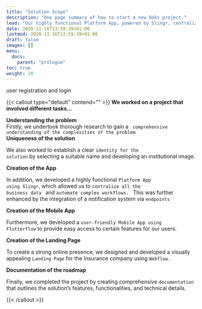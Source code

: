 ```yaml
---
title: "Solution Scope"
description: "One page summary of how to start a new Doks project."
lead: "Our highly functional Platform App, powered by Slingr, centralizes all business data and automates complex workflows. "
date: 2020-11-16T13:59:39+01:00
lastmod: 2020-11-16T13:59:39+01:00
draft: false
images: []
menu:
  docs:
    parent: "prologue"
toc: true
weight: 20
---
```


<div class="summary2">user registration and login</div>


{{< callout type="default" contend="" >}}
<b>We worked on a project that involved different tasks...</b>

<div class="summary2">
<b>Understanding the problem</b><br>
 Firstly, we undertook thorough research to gain a <code> comprehensive understanding of the complexities of the problem </code> 
</div>

<div class="summary2">
<b>Uniqueness of the solution</b><br>

We also worked to establish a clear <code>identity for the solution</code> by selecting a suitable name and developing an institutional image.
</div>


<div class="summary2">
<b>Creation of the App</b><br>

In addition, we developed a highly functional <code>Platform App using Slingr</code>, which allowed us to <code>centralize all the business data </code> and <code>automate complex workflows. </code> This was further enhanced by the integration of a notification system via <code>endpoints</code> 
</div>

<div class="summary2">
<b>Creation of the Mobile App</b><br>

Furthermore, we developed a <code>user-friendly Mobile App using Flutterflow</code> to provide easy access to certain features for our users.
</div>

<div class="summary2">
<b>Creation of the Landing Page</b><br>

To create a strong online presence, we designed and developed a visually appealing <code>Landing Page</code> for the Insurance company using <code>Webflow.</code> 
</div>


<div class="summary2">
<b>Documentation of the roadmap</b><br>

 Finally, we completed the project by creating comprehensive <code>documentation</code> that outlines the solution’s features, functionalities, and technical details.

</div>
{{< /callout >}}
